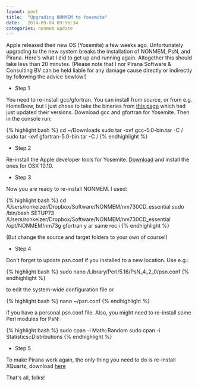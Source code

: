```yaml
---
layout: post
title:  "Upgrading NONMEM to Yosemite"
date:   2014-09-04 09:56:34
categories: nonmem update
---
```

Apple released their new OS (Yosemite) a few weeks ago. Unfortunately upgrading to the new system breaks the installation of NONMEM, PsN, and Pirana. Here's what I did to get up and running again. Altogether this should take less than 20 minutes. (Please note that I nor Pirana Software & Consulting BV can be held liable for any damage cause directly or indirectly by following the advice bewlow!)

* Step 1

You need to re-install gcc/gfortran. You can install from source, or from e.g. HomeBrew, but I just chose to take the binaries from [this page](http://hpc.sourceforge.net/) which had just updated their versions. Download gcc and gfortran for Yosemite. Then in the console run:

{% highlight bash %}
cd ~/Downloads
sudo tar -xvf gcc-5.0-bin.tar -C / 
sudo tar -xvf gfortran-5.0-bin.tar -C / 
{% endhighlight %}

* Step 2

Re-install the Apple developer tools for Yosemite. [Download](https://developer.apple.com/downloads/index.action#) and install the ones for OSX 10.10.

* Step 3

Now you are ready to re-install NONMEM. I used:

{% highlight bash %}
cd /Users/ronkeizer/Dropbox/Software/NONMEM/nm730CD_essential
sudo /bin/bash SETUP73 /Users/ronkeizer/Dropbox/Software/NONMEM/nm730CD_essential /opt/NONMEM/nm73g gfortran y ar same rec i
{% endhighlight %}

(But change the source and target folders to your own of course!)

* Step 4

Don't forget to update psn.conf if you installed to a new location. Use e.g.:

{% highlight bash %}
sudo nano /Library/Perl/5.16/PsN_4_2_0/psn.conf
{% endhighlight %}

to edit the system-wide configuration file or

{% highlight bash %}
nano ~/psn.conf
{% endhighlight %}

if you have a personal psn.conf file. Also, you might need to re-install some Perl modules for PsN:

{% highlight bash %}
sudo cpan -i Math::Random
sudo cpan -i Statistics::Distributions
{% endhighlight %}

* Step 5

To make Pirana work again, the only thing you need to do is re-install XQuartz, download [here](http://xquartz.macosforge.org/landing/)

That's all, folks!
